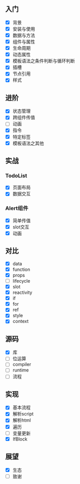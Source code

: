 
## 入门

- [x] 背景
- [x] 安装与使用
- [x] 数据与方法
- [x] 组件与属性
- [x] 生命周期
- [x] 动态属性
- [x] 模板语法之条件判断与循环判断
- [x] 插槽
- [x] 节点引用
- [x] 样式

## 进阶

- [x] 状态管理
- [x] 跨组件传值
- [ ] 动画
- [x] 指令
- [x] 特定标签
- [x] 模板语法之其他

## 实战

### TodoList
- [x] 页面布局
- [x] 数据交互

### Alert组件
- [x] 简单传值
- [x] slot交互
- [x] 动画

## 对比

- [x] data
- [x] function
- [x] props
- [ ] lifecycle
- [x] slot
- [x] reactivity
- [x] if
- [x] for
- [x] ref
- [x] style
- [x] context

## 源码
- [x] 库
- [ ] 位运算
- [ ] compiler
- [ ] runtime
- [ ] 流程

## 实现
- [x] 基本流程
- [x] 解析script
- [x] 解析html
- [x] 遍历
- [ ] 变量更新
- [x] IfBlock

## 展望

- [x] 生态
- [ ] 致谢
